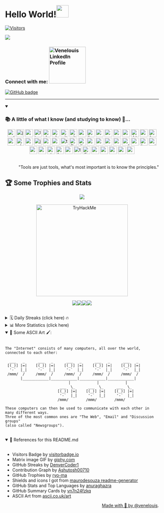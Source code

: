 <h1>Hello World!<img src="https://media.giphy.com/media/hvRJCLFzcasrR4ia7z/giphy.gif" width="40px"></h1> 

[![Visitors](https://api.visitorbadge.io/api/combined?path=https%3A%2F%2Fgithub.com%2Fvenelouis&label=visitors%20(daily%2Ftotal)%3A&labelColor=%23000000&countColor=%2327b800&labelStyle=upper&dateShow=true)](https://visitorbadge.io/status?path=https%3A%2F%2Fgithub.com%2Fvenelouis)

<!--
<h1 align="center">
  <a href="https://git.io/typing-svg">
    <img src="https://readme-typing-svg.herokuapp.com?font=Fira+Code&pause=1000&width=435&lines=I'm+@venelouis...;A+Software+Developer+...;and+Web+Designer...;Enhance+your+coding+experience+!🖤&center=true&size=20" alt="Typing SVG" />
  </a>
</h1>
-->

<a href="https://referral.hackthebox.com/mz7Kryv" target="_blank"><img src="https://media.giphy.com/media/MC6eSuC3yypCU/giphy.gif"></a>
<h3> Connect with me:  <a href="https://www.linkedin.com/in/venelouis/" target="_blank"><img src="https://content.linkedin.com/content/dam/me/business/en-us/amp/brand-site/v2/bg/Chinese-LI-Logo.svg.original.svg" alt="Venelouis LinkedIn Profile" width="120" ></a></h3>

<a href="https://github.com/venelouis?tab=followers">
    <img src="https://img.shields.io/github/followers/venelouis?label=Followers&logo=GitHub&style=for-the-badge&hide_border=true" alt="GitHub badge"/></a>

--- 

<details open> 
  <summary><h3> 📚 A little of what I know (and studying to know) 📝... </h3></summary>
  <div align="center">
    <img src="https://img.shields.io/badge/Python-3776AB?logo=python&logoColor=white&style=for-the-badge" height="25" alt="python logo"  />
    <img src="https://cdn.jsdelivr.net/gh/devicons/devicon/icons/java/java-original.svg" height="25" alt="java logo"  />
    <img src="https://cdn.jsdelivr.net/gh/devicons/devicon/icons/go/go-original.svg" height="25" alt="go logo"  />
    <img src="https://cdn.jsdelivr.net/gh/devicons/devicon/icons/linux/linux-original.svg" height="25" alt="linux logo"  />
    <img src="https://cdn.jsdelivr.net/gh/devicons/devicon/icons/debian/debian-original.svg" height="25" alt="debian logo"  />
    <img src="https://cdn.simpleicons.org/ubuntu/E95420" height="25" alt="ubuntu logo"  />
    <img src="https://cdn.jsdelivr.net/gh/devicons/devicon/icons/git/git-original.svg" height="25" alt="git logo"  />
    <img src="https://skillicons.dev/icons?i=github" height="25" alt="github logo"  />
    <img src="https://cdn.simpleicons.org/android/3DDC84" height="25" alt="android logo"  />
    <img src="https://cdn.simpleicons.org/gnubash/4EAA25" height="25" alt="bash logo"  />
    <img src="https://skillicons.dev/icons?i=powershell" height="25" alt="powershell logo"  />
    <img src="https://skillicons.dev/icons?i=regex" height="25" alt="regex logo"  />
    <img src="https://cdn.jsdelivr.net/gh/devicons/devicon/icons/vscode/vscode-original.svg" height="25" alt="vscode logo"  />
    <img src="https://skillicons.dev/icons?i=md" height="25" alt="markdown logo"  />
    <img src="https://cdn.jsdelivr.net/gh/devicons/devicon/icons/html5/html5-original.svg" height="25" alt="html5 logo"  />
    <img src="https://cdn.jsdelivr.net/gh/devicons/devicon/icons/css3/css3-original.svg" height="25" alt="css3 logo"  />
    <img src="https://cdn.jsdelivr.net/gh/devicons/devicon/icons/bootstrap/bootstrap-original.svg" height="25" alt="bootstrap logo"  />
    <img src="https://cdn.jsdelivr.net/gh/devicons/devicon/icons/sass/sass-original.svg" height="25" alt="sass logo"  />
    <img src="https://cdn.simpleicons.org/php/777BB4" height="25" alt="php logo"  />
    <img src="https://cdn.simpleicons.org/mysql/4479A1" height="25" alt="mysql logo"  />
    <img src="https://cdn.jsdelivr.net/gh/devicons/devicon/icons/javascript/javascript-original.svg" height="25" alt="javascript logo"  />
    <img src="https://cdn.jsdelivr.net/gh/devicons/devicon/icons/npm/npm-original-wordmark.svg" height="25" alt="npm logo"  />
    <img src="https://cdn.jsdelivr.net/gh/devicons/devicon/icons/vuejs/vuejs-original.svg" height="25" alt="vuejs logo"  />
    <img src="https://cdn.jsdelivr.net/gh/devicons/devicon/icons/typescript/typescript-original.svg" height="25" alt="typescript logo"  />
    <img src="https://skillicons.dev/icons?i=flask" height="25" alt="flask logo"  />
    <img src="https://skillicons.dev/icons?i=django" height="25" alt="django logo"  />
    <img src="https://skillicons.dev/icons?i=mongodb" height="25" alt="mongodb logo"  />
    <img src="https://cdn.jsdelivr.net/gh/devicons/devicon/icons/spring/spring-original.svg" height="25" alt="spring logo"  />
    <img src="https://cdn.jsdelivr.net/gh/devicons/devicon/icons/postgresql/postgresql-original.svg" height="25" alt="postgresql logo"  />
    <img src="https://cdn.simpleicons.org/redis/DC382D" height="25" alt="redis logo"  />
    <img src="https://cdn.simpleicons.org/selenium/43B02A" height="25" alt="selenium logo"  />
    <img src="https://cdn.jsdelivr.net/gh/devicons/devicon/icons/google/google-original.svg" height="25" alt="google logo"  />
    <img src="https://skillicons.dev/icons?i=heroku" height="25" alt="heroku logo"  />
    <img src="https://cdn.simpleicons.org/nginx/009639" height="25" alt="nginx logo"  />
    <img src="https://cdn.jsdelivr.net/gh/devicons/devicon/icons/apache/apache-original.svg" height="25" alt="apache logo"  />
    <img src="https://cdn.simpleicons.org/ruby/CC342D" height="25" alt="ruby logo"  />
    <img src="https://cdn.simpleicons.org/stackoverflow/F58025" height="25" alt="stackoverflow logo"  />
    <img src="https://cdn.simpleicons.org/kaggle/20BEFF" height="25" alt="kaggle logo"  />
    <img src="https://cdn.simpleicons.org/anaconda/44A833" height="25" alt="anaconda logo"  />
    <img src="https://cdn.jsdelivr.net/gh/devicons/devicon/icons/tensorflow/tensorflow-original.svg" height="25" alt="tensorflow logo"  />
    <img src="https://skillicons.dev/icons?i=firebase" height="25" alt="firebase logo"  />
    <img src="https://skillicons.dev/icons?i=gcp" height="25" alt="googlecloud logo"  />
    <img src="https://skillicons.dev/icons?i=aws" height="25" alt="amazonwebservices logo"  />
    <img src="https://cdn.jsdelivr.net/gh/devicons/devicon/icons/oracle/oracle-original.svg" height="25" alt="oracle logo"  />
    <img src="https://cdn.jsdelivr.net/gh/devicons/devicon/icons/azure/azure-original.svg" height="25" alt="azure logo"  />
    <img src="https://skillicons.dev/icons?i=rust" height="25" alt="rust logo"  />
  </div>
    </br><p align="right">"Tools are just tools, what's most important is to know the principles."</p>
</details>

<h2> 🏆 Some Trophies and Stats </h2>
<p align="center"><a href="https://referral.hackthebox.com/mz7Kryv" target="_blank"><img src="https://github-profile-trophy.vercel.app/?username=venelouis&theme=juicyfresh&row=3&column=5"/></a><br><br>
  <a href="https://tryhackme.com/signup?referrer=61e07680c751a40054dbb6cc"><img align="center" width="300px" src="https://tryhackme-badges.s3.amazonaws.com/venelouis.png" alt="TryHackMe"></a>
</p>
<p align="center"><a href="https://referral.hackthebox.com/mz7Kryv" target="_blank"><img src="http://github-profile-summary-cards.vercel.app/api/cards/stats?username=venelouis&theme=transparent"/><img src="http://github-profile-summary-cards.vercel.app/api/cards/productive-time?username=venelouis&theme=transparent&utcOffset=-3"/><img src="http://github-profile-summary-cards.vercel.app/api/cards/repos-per-language?username=venelouis&theme=transparent"/><img src="http://github-profile-summary-cards.vercel.app/api/cards/most-commit-language?username=venelouis&theme=transparent"/></a>
</p>
<br>

<details align="left">
  <summary> 🗓️ Daily Streaks (click here) 🔥 </summary> <br>
  <p align="center"><a href="https://referral.hackthebox.com/mz7Kryv" target="_blank"><img src="https://streak-stats.demolab.com?user=venelouis&theme=burnt-neon"/></a></p>
</details>

<details align="left">
  <summary> 📊 More Statistics (click here)</summary> <br>
  <p align="center"><a href="https://referral.hackthebox.com/mz7Kryv" target="_blank"> <img src="https://github-readme-stats.vercel.app/api?username=venelouis&show_icons=true\&show=reviews,discussions_started,discussions_answered,prs_merged,prs_merged_percentage&theme=radical&rank_icon=percentile"/ ><img src="https://github-readme-stats.vercel.app/api/top-langs/?username=venelouis&layout=compact&langs_count=20&theme=radical&custom_title=Top%20Languages" alt="Top Languages" /></a></p>
  <p align="center"><a href="https://referral.hackthebox.com/mz7Kryv" target="_blank"><img src="http://github-profile-summary-cards.vercel.app/api/cards/profile-details?username=venelouis&theme=chartreuse_dark"/></a></p>
  <p align="center"><a href="https://referral.hackthebox.com/mz7Kryv" target="_blank"><img src="https://github-readme-activity-graph.vercel.app/graph?username=venelouis&radius=16&theme=chartreuse-dark&area=true&order=5"alt="activity-graph graph"/></a></p>
  <p align="right">*did you notice they are a little bit different?! Lol </p>
</details>
<details open>
<summary> 🎨 Some ASCII Art 🖌️:  </summary>
<br>
  
```
The "Internet" consists of many computers, all over the world,
connected to each other:

  ___   _      ___   _      ___   _      ___   _      ___   _
 [(_)] |=|    [(_)] |=|    [(_)] |=|    [(_)] |=|    [(_)] |=|
  '-`  |_|     '-`  |_|     '-`  |_|     '-`  |_|     '-`  |_|
 /mmm/  /     /mmm/  /     /mmm/  /     /mmm/  /     /mmm/  /
       |____________|____________|____________|____________|
                             |            |            |
                         ___  \_      ___  \_      ___  \_
                        [(_)] |=|    [(_)] |=|    [(_)] |=|
                         '-`  |_|     '-`  |_|     '-`  |_|
                        /mmm/        /mmm/        /mmm/

These computers can then be used to communicate with each other in many different ways.
Three of the most common ones are "The Web", "Email" and "Discussion groups"
(also called "Newsgroups").
```
</details>
<br>
<details open>
  <summary> 📜 References for this README.md</summary><br>
  <ul>
    <li>Visitors Badge by <a href="https://visitorbadge.io/status?path=https%3A%2F%2Fgithub.com%2Fvenelouis">visitorbadge.io</a></li>
    <li>Matrix image GIF by <a href="https://media.giphy.com/media/MC6eSuC3yypCU/giphy.gif">giphy.com</a></li>
    <li>GitHub Streaks by <a href="https://github.com/DenverCoder1/github-readme-streak-stats">DenverCoder1</a></li>
    <li>Contribution Graph by <a href="https://github.com/Ashutosh00710/github-readme-activity-graph">Ashutosh00710</a></li>
    <li>GitHub Trophies by <a href="https://github.com/ryo-ma/github-profile-trophy">ryo-ma</a></li>
    <li>Shields and icons I got from <a href="https://profile-readme-generator.com">maurodesouza readme-generator</a></li>
    <li>GitHub Stats and Top Languages by <a href="https://github.com/anuraghazra/github-readme-stats">anuraghazra</a></li>
    <li>GitHub Summary Cards by <a href="https://github.com/vn7n24fzkq/github-profile-summary-cards">vn7n24fzkq</a></li>
    <li>ASCII Art from <a href="https://ascii.co.uk/art/internet">ascii.co.uk/art</li>
  </ul>
  <div align="right">Made with 💚 by <a href="https://github.com/venelouis">@venelouis</a>.</div>
</details>
<!-- Veja também: 
- https://profile-readme-generator.com/ 
- https://rahuldkjain.github.io/gh-profile-readme-generator/
- Snake by <a href="https://github.com/Platane/snk">Platane</a>
<p align="center"><img src="https://raw.githubusercontent.com/platane/snk/output/github-contribution-grid-snake-dark.svg" alt="Snake animation" /></p>
<p align="center"><img src="https://github.com/venelouis/venelouis/blob/main/snake.svg"/></p>
-->
